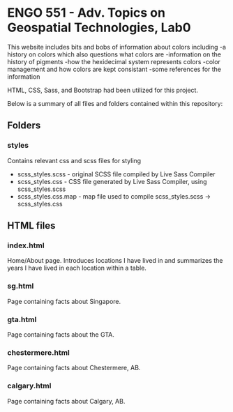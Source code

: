 # ENGO 551 - Adv. Topics on Geospatial Technologies, Lab0

This website includes bits and bobs of information about colors including
-a history on colors which also questions what colors are
-information on the history of pigments
-how the hexidecimal system represents colors
-color management and how colors are kept consistant
-some references for the information

HTML, CSS, Sass, and Bootstrap had been utilized for this project. 

Below is a summary of all files and folders contained within this repository:

## Folders

### styles 
Contains relevant css and scss files for styling
- scss_styles.scss - original SCSS file compiled by Live Sass Compiler
- scss_styles.css - CSS file generated by Live Sass Compiler, using scss_styles.scss
- scss_styles.css.map - map file used to compile scss_styles.scss -> scss_styles.css

## HTML files
### index.html
Home/About page. Introduces locations I have lived in and summarizes the years I have lived in each location within a table.

### sg.html
Page containing facts about Singapore.

### gta.html
Page containing facts about the GTA.

### chestermere.html
Page containing facts about Chestermere, AB.

### calgary.html
Page containing facts about Calgary, AB.

